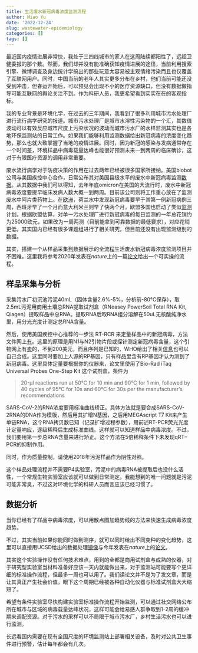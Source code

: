 ```yaml
---
title: 生活废水新冠病毒浓度监测流程
author: Miao Yu
date: '2022-12-24'
slug: wastewater-epidemiology
categories: []
tags: []
---
```


最近国内疫情进展非常快，我处于三四线城市的家人在这周陆续都阳性了，远超卫健委报的那个数。然而，我们却并没有能准确获知疫情进展的途径，当前利用搜索引擎、微博调查及身边统计学搞出的那些玩意太容易被主观情绪污染而且也仅覆盖了互联网用户。同时，中国当前的老年人其实更多分布在乡村，他们当前可能还没受到冲击，但春运开始后，可以预见会出现不小的医疗资源缺口，但没有数据做指导可能互联网的舆论关注不到。作为科研人员，我更希望看到实实在在的客观指标。

我的专业背景是环境化学，在过去的三年期间，我看到了很多利用城市污水处理厂进行流行病学研究的报道。城市污水处理厂是城市水溶性污染物的一个汇，其数值波动可以有效反应城市尺度上污染状况的波动而城市污水厂的水样监测其实也是各地环保监测站的日常工作。如果我们能够利用监测数据给出新冠病毒的浓度变化趋势，那么也就大致掌握了当地的疫情进展。同时，因为新冠的感染与发病通常存在一个时间差，环境样品中病毒载量达峰也能很好预测未来一到两周的临床确诊，这对于有限医疗资源的调用非常重要。

废水流行病学对于防疫决策的作用在过去两年已经被很多国家所接纳。美国biobot公司与美国疾控中心合作，日常公布其对美国县级水平的废水中新冠病毒监测[数据](https://biobot.io/data/)。从其数据中我们可以得知，去年年底omicron在美国的大流行时，废水中新冠病毒浓度要提早临床发病人数大概一到两周。目前该公司则将工作重心放在了监测废水中阿片类药物上。在[欧洲](https://ec.europa.eu/environment/water/water-urbanwaste/info/pdf/Waste%20Waters%20and%20Covid%2019%20MEMO.pdf)，荷兰水中发现新冠病毒要早于其第一例新冠病例三周，西班牙早了一个月而意大利米兰则早了快两个月，欧盟多国也启动了类似[监测](https://www.eureau.org/resources/news/529-monitoring-covid-19-in-waste-water)计划。根据欧盟估算，对单一污水处理厂进行新冠病毒的每日监测的一年总花销约为25000欧元，如果改为一周两测（目前能拿到可靠数据的最低要求），对应花销更低。其实国内已经有很多课题组进行了相关研究，但目前还没有出现监测级别的数据。

其实，搭建一个从样品采集到数据展示的全流程生活废水新冠病毒浓度监测项目并不困难。这里我将参考2020年发表在*nature*上的一篇[论文](https://www.ncbi.nlm.nih.gov/pmc/articles/PMC8325066/)给出一个可实操的流程。

## 样品采集与分析

采集污水厂初沉池污泥40mL（固体含量2.6%-5%，分析前-80°C保存），取2.5mL污泥用商用土壤总RNA提取试剂盒（RNeasey PowerSoil Total RNA Kit, Qiagen）提取样品中总RNA。提取RNA后取RNA组分溶解在50uL无核酸纯净水里，用分光光度计测定总RNA含量。

然后，使用美国疾控中心推荐的一步法 RT-RCR 来定量样品中的新冠病毒，方法文件网上[有](https://www.fda.gov/media/134922/download?fbclid=IwAR1DdEweazD3ixmrpZMc07VXM0_n1qx455rGV7E0fAEcA1QZf3Peh0Qxypo)。这里的原理是用N1与N2引物片段或探针测定新冠病毒含量，这个引物网上有[卖](https://www.idtdna.com/pages/landing/coronavirus-research-reagents/cdc-assays)的，不到200美元，而且序列是已知的，WHO给出了相关[信息](https://www.who.int/docs/default-source/coronaviruse/whoinhouseassays.pdf)也可以自己合成。这里同时要加上人源的RP基因，只有样品里含有RP基因才认为测到了新冠病毒。这里具体定量要根据你的仪器来，论文里使用了Bio-Rad iTaq Universal Probes One-Step Kit 这个试剂盒，条件为

> 20-µl reactions run at 50°C for 10 min and 90°C for 1 min, followed by 40 cycles of 95°C for 10s and 60°C for 30s per the manufacturer’s recommendations

SARS-CoV-2的RNA浓度要用标准曲线矫正。具体方法就是要合成SARS-CoV-2RNA的DNA作为模版，然后用其扩增N基因，之后用MEGAscript T7 Kit来产生单链RNA，这个RNA拷贝数已知（记录扩增过程参数），用前述RT-PCR荧光光度计定量响应，逐级稀释后生成标准曲线。这样就可以知道样品中病毒浓度。不过，我们要用第一步总RNA含量来进行矫正。这个方法在5倍稀释条件下未发现qRT–PCR的抑制作用。

同时，作为质量控制，请使用2018年污泥样品作为阴性对照。

这个样品处理流程并不需要P4实验室，污泥中的病毒RNA被提取后也没什么活性，一个常规生物实验室应该就可以做到日常测定。我能想到的唯一问题就是污泥可能非常臭，不过这对环境化学的科研人员而言应该已经习惯了。

## 数据分析

当你已经有了样品中病毒浓度，可以用散点图加趋势线的方法来快速生成病毒浓度趋势。

不过，其实当前如果你能同时做到测序，就可以同时给出不同变种的变化趋势，这里可以直接用UCSD给出的数据处理[镜像](https://github.com/ucsd-ccbb/C-VIEW)与今年发表在*nature*上的[论文](https://pubmed.ncbi.nlm.nih.gov/35798029/)。

其实这个实验操作没有任何技术难点，用到的全都是商用试剂盒与成熟的仪器，对于研究型实验室当材料准备好应该一天内就能做出来，对于监测站可能要写个更详细的标准操作流程，但最多一周也可以用了。我们读论文并不是为了发文章，而是让其真正产生社会价值，眼下这个周期已经被各种自动化仪器与标准试剂盒大大缩短了。

希望有条件实验室尽快构建实验室标准操作流程开始监测，可以通过社交网络公布所在城市与区域的病毒载量达峰状况，这样可能会给易感人群争取到1-2周的缓冲期来调配资源。对于污水的采样可以不局限于城市污水厂，乡村生活污水也可以进行监测。

长远看国内需要在现有全国尺度的环境监测站上部署相关设备，及时对公共卫生事件进行预警，估计每年都会有几次。

